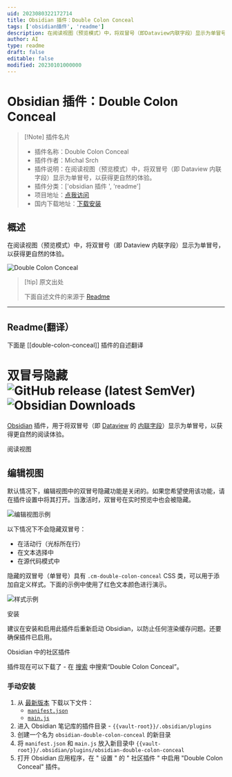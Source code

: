 ```yaml
---
uid: 2023080322172714
title: Obsidian 插件：Double Colon Conceal
tags: ['obsidian插件', 'readme']
description: 在阅读视图（预览模式）中，将双冒号（即Dataview内联字段）显示为单冒号，以获得更自然的体验。
author: AI
type: readme
draft: false
editable: false
modified: 20230101000000
---
```


# Obsidian 插件：Double Colon Conceal

> [!Note] 插件名片
> - 插件名称：Double Colon Conceal
> - 插件作者：Michal Srch
> - 插件说明：在阅读视图（预览模式）中，将双冒号（即 Dataview 内联字段）显示为单冒号，以获得更自然的体验。
> - 插件分类：['obsidian 插件 ', 'readme']
> - 项目地址：[点我访问](https://github.com/msrch/obsidian-double-colon-conceal)
> - 国内下载地址：[下载安装](https://pkmer.cn/products/plugin/pluginMarket/?double-colon-conceal)

## 概述

在阅读视图（预览模式）中，将双冒号（即 Dataview 内联字段）显示为单冒号，以获得更自然的体验。

![Double Colon Conceal](https://cdn.pkmer.cn/covers/double-colon-conceal.png!pkmer)

> [!tip] 原文出处
>
>下面自述文件的来源于 [Readme](https://ghproxy.net/https://raw.githubusercontent.com/msrch/obsidian-double-colon-conceal/master/README.md)
>

---

## Readme(翻译）

下面是 [[double-colon-conceal]] 插件的自述翻译

# 双冒号隐藏 ![GitHub release (latest SemVer)](https://img.shields.io/github/v/release/msrch/obsidian-double-colon-conceal) ![Obsidian Downloads](https://img.shields.io/badge/dynamic/json?logo=obsidian&color=%23483699&label=downloads&query=%24%5B%22double-colon-conceal%22%5D.downloads&url=https%3A%2F%2Fraw.githubusercontent.com%2Fobsidianmd%2Fobsidian-releases%2Fmaster%2Fcommunity-plugin-stats.json)

[Obsidian](https://obsidian.md/) 插件，用于将双冒号（即 [Dataview](https://github.com/blacksmithgu/obsidian-dataview) 的 [内联字段](https://blacksmithgu.github.io/obsidian-dataview/annotation/add-metadata/#inline-fields)）显示为单冒号，以获得更自然的阅读体验。

阅读视图

## 编辑视图

默认情况下，编辑视图中的双冒号隐藏功能是关闭的。如果您希望使用该功能，请在插件设置中将其打开。当激活时，双冒号在实时预览中也会被隐藏。

![编辑视图示例](https://raw.githubusercontent.com/msrch/obsidian-double-colon-conceal/master/example-editing-view.gif)

以下情况下不会隐藏双冒号：

- 在活动行（光标所在行）
- 在文本选择中
- 在源代码模式中

隐藏的双冒号（单冒号）具有 `.cm-double-colon-conceal` CSS 类，可以用于添加自定义样式。下面的示例中使用了红色文本颜色进行演示。

![样式示例](https://raw.githubusercontent.com/msrch/obsidian-double-colon-conceal/master/example-custom-style.png)

安装

建议在安装和启用此插件后重新启动 Obsidian，以防止任何渲染缓存问题。还要确保插件已启用。

Obsidian 中的社区插件

插件现在可以下载了 - 在 [搜索](https://obsidian.md/plugins?search=Double+Colon+Conceal) 中搜索“Double Colon Conceal”。

### 手动安装

1. 从 [最新版本](https://github.com/msrch/obsidian-double-colon-conceal/releases/latest) 下载以下文件：
   - [`manifest.json`](https://github.com/msrch/obsidian-double-colon-conceal/releases/latest/download/manifest.json)
   - [`main.js`](https://github.com/msrch/obsidian-double-colon-conceal/releases/latest/download/main.js)
2. 进入 Obsidian 笔记库的插件目录 - `{{vault-root}}/.obsidian/plugins`
3. 创建一个名为 `obsidian-double-colon-conceal` 的新目录
4. 将 `manifest.json` 和 `main.js` 放入新目录中
   `{{vault-root}}/.obsidian/plugins/obsidian-double-colon-conceal`
5. 打开 Obsidian 应用程序，在 " 设置 " 的 " 社区插件 " 中启用 "Double Colon Conceal" 插件。



